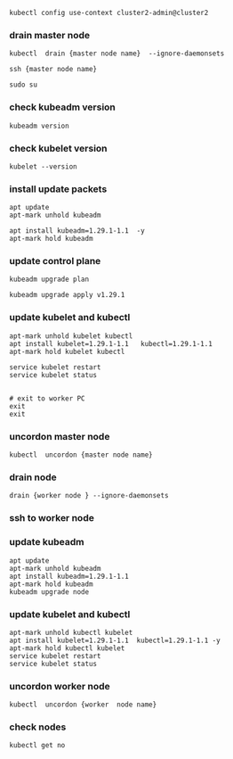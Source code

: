 ```
kubectl config use-context cluster2-admin@cluster2
```

### drain master node
````
kubectl  drain {master node name}  --ignore-daemonsets

````
```` 
ssh {master node name}

````
``` 
sudo su 
```


### check kubeadm version

````
kubeadm version

````

### check kubelet version
````
kubelet --version

````

###  install   update packets

````
apt update
apt-mark unhold kubeadm

apt install kubeadm=1.29.1-1.1  -y
apt-mark hold kubeadm

````

### update control plane
````
kubeadm upgrade plan

kubeadm upgrade apply v1.29.1
````

### update kubelet and kubectl
````
apt-mark unhold kubelet kubectl
apt install kubelet=1.29.1-1.1   kubectl=1.29.1-1.1
apt-mark hold kubelet kubectl

service kubelet restart
service kubelet status


````
``` 
# exit to worker PC
exit
exit 
```
### uncordon master node
````
kubectl  uncordon {master node name}
````


### drain node
````
drain {worker node } --ignore-daemonsets
````

### ssh to worker node
### update kubeadm
`````
apt update
apt-mark unhold kubeadm
apt install kubeadm=1.29.1-1.1
apt-mark hold kubeadm
kubeadm upgrade node
`````

### update kubelet and kubectl
````
apt-mark unhold kubectl kubelet
apt install kubelet=1.29.1-1.1  kubectl=1.29.1-1.1 -y
apt-mark hold kubectl kubelet
service kubelet restart
service kubelet status

````
### uncordon worker node
````
kubectl  uncordon {worker  node name}
````

### check nodes

````
kubectl get no
````
